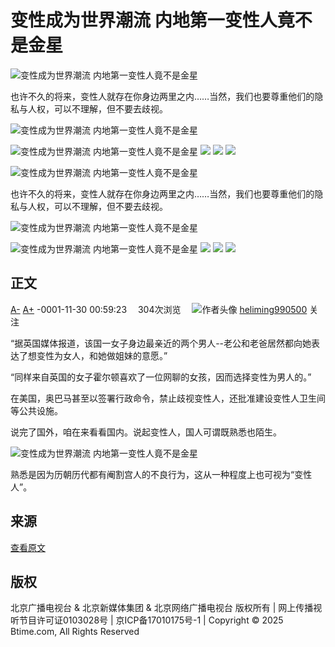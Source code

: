 # 变性成为世界潮流 内地第一变性人竟不是金星

![变性成为世界潮流 内地第一变性人竟不是金星](https://p2.ssl.cdn.btime.com/t01962dee2a74bda78c.jpg?size=548x343)

也许不久的将来，变性人就存在你身边两里之内……当然，我们也要尊重他们的隐私与人权，可以不理解，但不要去歧视。

![变性成为世界潮流 内地第一变性人竟不是金星](https://p2.ssl.cdn.btime.com/t01962dee2a74bda78c.jpg?size=548x343)

![变性成为世界潮流 内地第一变性人竟不是金星](https://p2.ssl.cdn.btime.com/t01962dee2a74bda78c.jpg?size=548x343) ![](https://p4.ssl.cdn.btime.com/t01962dee2a74bda78c.jpg?size=548x343) ![](https://p4.ssl.cdn.btime.com/t0162bf086c4a4f404d.jpg?size=363x369) ![](https://p3.ssl.cdn.btime.com/t016019e4cf3b68b1b3.jpg?size=395x292)

![变性成为世界潮流 内地第一变性人竟不是金星](https://p2.ssl.cdn.btime.com/t01962dee2a74bda78c.jpg?size=548x343)

也许不久的将来，变性人就存在你身边两里之内……当然，我们也要尊重他们的隐私与人权，可以不理解，但不要去歧视。

![变性成为世界潮流 内地第一变性人竟不是金星](https://p2.ssl.cdn.btime.com/t01962dee2a74bda78c.jpg?size=548x343)

![变性成为世界潮流 内地第一变性人竟不是金星](https://p2.ssl.cdn.btime.com/t01962dee2a74bda78c.jpg?size=548x343) ![](https://p4.ssl.cdn.btime.com/t01962dee2a74bda78c.jpg?size=548x343) ![](https://p4.ssl.cdn.btime.com/t0162bf086c4a4f404d.jpg?size=363x369) ![](https://p3.ssl.cdn.btime.com/t016019e4cf3b68b1b3.jpg?size=395x292)

## 正文

[A\-](javascript:;) [A+](javascript:;) -0001-11-30 00:59:23　 304次浏览　 ![作者头像](https://p4.ssl.cdn.btime.com/dmfd/24_24_/t0165ad94d949461d39.jpg) [heliming990500](https://record.btime.com/show?uid=15034) 关注

“据英国媒体报道，该国一女子身边最亲近的两个男人--老公和老爸居然都向她表达了想变性为女人，和她做姐妹的意愿。”

“同样来自英国的女子霍尔顿喜欢了一位网聊的女孩，因而选择变性为男人的。”

在美国，奥巴马甚至以签署行政命令，禁止歧视变性人，还批准建设变性人卫生间等公共设施。

说完了国外，咱在来看看国内。说起变性人，国人可谓既熟悉也陌生。

![变性成为世界潮流 内地第一变性人竟不是金星](https://p4.ssl.cdn.btime.com/t01962dee2a74bda78c.jpg?size=548x343)

熟悉是因为历朝历代都有阉割宫人的不良行为，这从一种程度上也可视为“变性人”。

## 来源
[查看原文](http://ent.btime.com/wemedia/20160517/w146545.shtml)

## 版权
北京广播电视台 & 北京新媒体集团 & 北京网络广播电视台 版权所有 | 网上传播视听节目许可证0103028号 | 京ICP备17010175号-1 | Copyright © 2025 Btime.com, All Rights Reserved